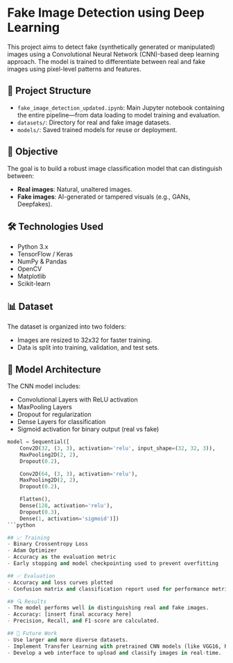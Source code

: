 # Fake Image Detection using Deep Learning

This project aims to detect fake (synthetically generated or manipulated) images using a Convolutional Neural Network (CNN)-based deep learning approach. The model is trained to differentiate between real and fake images using pixel-level patterns and features.

## 📁 Project Structure

- `fake_image_detection_updated.ipynb`: Main Jupyter notebook containing the entire pipeline—from data loading to model training and evaluation.
- `datasets/`: Directory for real and fake image datasets.
- `models/`: Saved trained models for reuse or deployment.

## 📌 Objective

The goal is to build a robust image classification model that can distinguish between:
- **Real images**: Natural, unaltered images.
- **Fake images**: AI-generated or tampered visuals (e.g., GANs, Deepfakes).

## 🛠️ Technologies Used

- Python 3.x
- TensorFlow / Keras
- NumPy & Pandas
- OpenCV
- Matplotlib
- Scikit-learn

## 📊 Dataset

The dataset is organized into two folders:
- Images are resized to 32x32 for faster training.
- Data is split into training, validation, and test sets.

## 🧠 Model Architecture

The CNN model includes:

- Convolutional Layers with ReLU activation
- MaxPooling Layers
- Dropout for regularization
- Dense Layers for classification
- Sigmoid activation for binary output (real vs fake)

```python
model = Sequential([
    Conv2D(32, (3, 3), activation='relu', input_shape=(32, 32, 3)),
    MaxPooling2D(2, 2),
    Dropout(0.2),

    Conv2D(64, (3, 3), activation='relu'),
    MaxPooling2D(2, 2),
    Dropout(0.2),

    Flatten(),
    Dense(128, activation='relu'),
    Dropout(0.3),
    Dense(1, activation='sigmoid')])
```python

## 📈 Training
- Binary Crossentropy Loss
- Adam Optimizer
- Accuracy as the evaluation metric
- Early stopping and model checkpointing used to prevent overfitting

## ✅ Evaluation
- Accuracy and loss curves plotted
- Confusion matrix and classification report used for performance metrics

## 🔍 Results
- The model performs well in distinguishing real and fake images.
- Accuracy: [insert final accuracy here]
- Precision, Recall, and F1-score are calculated.

## 🚀 Future Work
- Use larger and more diverse datasets.
- Implement Transfer Learning with pretrained CNN models (like VGG16, ResNet50).
- Develop a web interface to upload and classify images in real-time.
